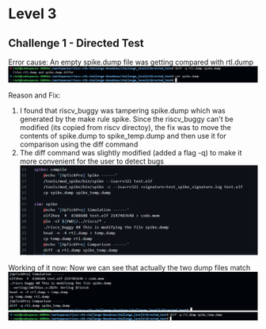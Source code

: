 # Level 3   
## Challenge 1 - Directed Test   

Error cause: An empty spike.dump file was getting compared with rtl.dump   
![Alt text](image.png)     

Reason and Fix:
1. I found that riscv_buggy was tampering spike.dump which was generated by the make rule spike. Since the riscv_buggy can't be modified (its copied from riscv directoy), the fix was to move the contents of spike.dump to spike_temp.dump and then use it for comparison using the diff command
2. The diff command was slightly modified (added a flag -q) to make it more convenient for the user to detect bugs    
![Alt text](image-1.png)   

Working of it now: Now we can see that actually the two dump files match    
![Alt text](image-2.png)   
![Alt text](image-3.png)
